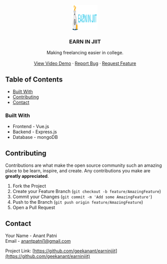 <br />
<p align="center">
  <a href="https://github.com/geekanant/earninjiit">
    <img src="client/public/img/logo-landing.png" alt="Logo" width="80" height="80">
  </a>

  <h3 align="center">EARN IN JIIT</h3>

  <p align="center">
    Making freelancing easier in college.
    <br />
    <br />
    <a href="https://www.youtube.com/watch?v=K47js-WHmuQ">View Video Demo</a>
    ·
    <a href="https://github.com/geekanant/earninjiit/issues">Report Bug</a>
    ·
    <a href="https://github.com/geekanant/earninjiit/issues">Request Feature</a>
  </p>
</p>

<!-- TABLE OF CONTENTS -->

## Table of Contents

- [Built With](#built-with)
- [Contributing](#contributing)
- [Contact](#contact)

### Built With

- []()Frontend - Vue.js
- []()Backend - Express.js
- []()Database - mongoDB

## Contributing

Contributions are what make the open source community such an amazing place to be learn, inspire, and create. Any contributions you make are **greatly appreciated**.

1. Fork the Project
2. Create your Feature Branch (`git checkout -b feature/AmazingFeature`)
3. Commit your Changes (`git commit -m 'Add some AmazingFeature'`)
4. Push to the Branch (`git push origin feature/AmazingFeature`)
5. Open a Pull Request

## Contact

Your Name - Anant Patni
<br />
Email - anantpatni1@gmail.com

Project Link: [https://github.com/geekanant/earninjiit](https://github.com/geekanant/earninjiit)

[contributors-shield]: https://img.shields.io/github/contributors/geekanant/repo.svg?style=flat-square
[contributors-url]: https://github.com/geekanant/repo/graphs/contributors
[forks-shield]: https://img.shields.io/github/forks/geekanant/repo.svg?style=flat-square
[forks-url]: https://github.com/geekanant/repo/network/members
[stars-shield]: https://img.shields.io/github/stars/geekanant/repo.svg?style=flat-square
[stars-url]: https://github.com/geekanant/repo/stargazers
[issues-shield]: https://img.shields.io/github/issues/geekanant/repo.svg?style=flat-square
[issues-url]: https://github.com/geekanant/repo/issues
[license-shield]: https://img.shields.io/github/license/geekanant/repo.svg?style=flat-square
[license-url]: https://github.com/geekanant/repo/blob/master/LICENSE.txt
[linkedin-shield]: https://img.shields.io/badge/-LinkedIn-black.svg?style=flat-square&logo=linkedin&colorB=555
[linkedin-url]: https://linkedin.com/in/geekanant
[product-screenshot]: images/screenshot.png
